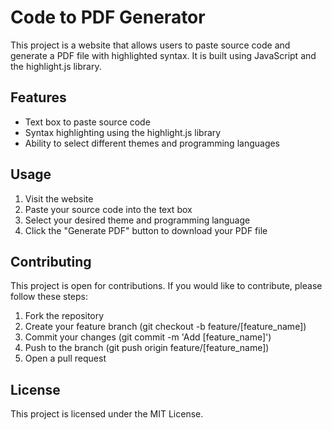 # Code to PDF Generator
This project is a website that allows users to paste source code and generate a PDF file with highlighted syntax. It is built using JavaScript and the highlight.js library.

## Features
- Text box to paste source code
- Syntax highlighting using the highlight.js library
- Ability to select different themes and programming languages

## Usage
1. Visit the website
2. Paste your source code into the text box
3. Select your desired theme and programming language
4. Click the "Generate PDF" button to download your PDF file

## Contributing
This project is open for contributions. If you would like to contribute, please follow these steps:

1. Fork the repository
2. Create your feature branch (git checkout -b feature/[feature_name])
3. Commit your changes (git commit -m 'Add [feature_name]')
4. Push to the branch (git push origin feature/[feature_name])
5. Open a pull request

## License
This project is licensed under the MIT License.
